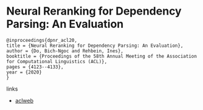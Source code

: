 # Neural Reranking for Dependency Parsing: An Evaluation

```
@inproceedings{dpnr_acl20,
title = {Neural Reranking for Dependency Parsing: An Evaluation},
author = {Do, Bich-Ngoc and Rehbein, Ines},
booktitle = {Proceedings of the 58th Annual Meeting of the Association for Computational Linguistics (ACL)},
pages = {4123--4133},
year = {2020}
}
```

links
- [aclweb](https://www.aclweb.org/anthology/2020.acl-main.379/)
